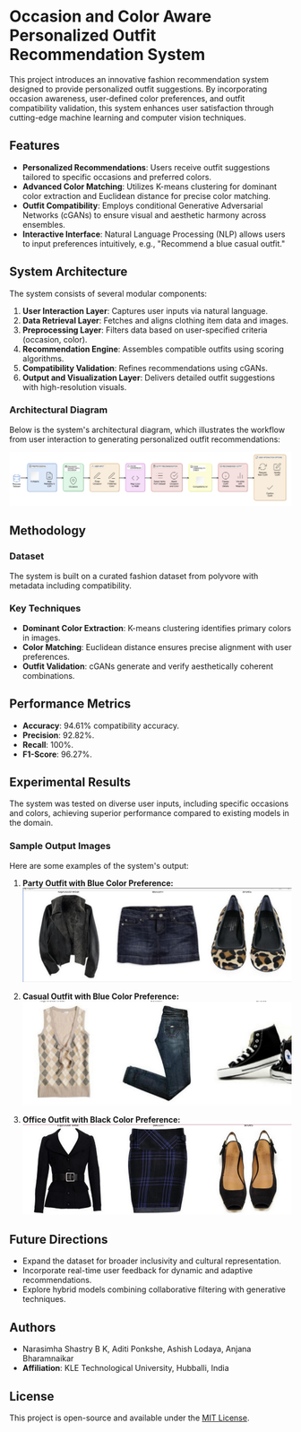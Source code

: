# Occasion and Color Aware Personalized Outfit Recommendation System

This project introduces an innovative fashion recommendation system designed to provide personalized outfit suggestions. By incorporating occasion awareness, user-defined color preferences, and outfit compatibility validation, this system enhances user satisfaction through cutting-edge machine learning and computer vision techniques.

## Features

- **Personalized Recommendations**: Users receive outfit suggestions tailored to specific occasions and preferred colors.
- **Advanced Color Matching**: Utilizes K-means clustering for dominant color extraction and Euclidean distance for precise color matching.
- **Outfit Compatibility**: Employs conditional Generative Adversarial Networks (cGANs) to ensure visual and aesthetic harmony across ensembles.
- **Interactive Interface**: Natural Language Processing (NLP) allows users to input preferences intuitively, e.g., "Recommend a blue casual outfit."

## System Architecture

The system consists of several modular components:

1. **User Interaction Layer**: Captures user inputs via natural language.
2. **Data Retrieval Layer**: Fetches and aligns clothing item data and images.
3. **Preprocessing Layer**: Filters data based on user-specified criteria (occasion, color).
4. **Recommendation Engine**: Assembles compatible outfits using scoring algorithms.
5. **Compatibility Validation**: Refines recommendations using cGANs.
6. **Output and Visualization Layer**: Delivers detailed outfit suggestions with high-resolution visuals.

### Architectural Diagram

Below is the system's architectural diagram, which illustrates the workflow from user interaction to generating personalized outfit recommendations:

![Architectural Diagram](Diagram-2.png)

## Methodology

### Dataset

The system is built on a curated fashion dataset from polyvore with metadata including compatibility.

### Key Techniques

- **Dominant Color Extraction**: K-means clustering identifies primary colors in images.
- **Color Matching**: Euclidean distance ensures precise alignment with user preferences.
- **Outfit Validation**: cGANs generate and verify aesthetically coherent combinations.

## Performance Metrics

- **Accuracy**: 94.61% compatibility accuracy.
- **Precision**: 92.82%.
- **Recall**: 100%.
- **F1-Score**: 96.27%.

## Experimental Results

The system was tested on diverse user inputs, including specific occasions and colors, achieving superior performance compared to existing models in the domain.

### Sample Output Images

Here are some examples of the system's output:

1. **Party Outfit with Blue Color Preference:**
   ![Casual Outfit](img1.png)

2. **Casual Outfit with Blue Color Preference:**
   ![Party Outfit](img2.png)

3. **Office Outfit with Black Color Preference:**
   ![Office Outfit](img3.png)

## Future Directions

- Expand the dataset for broader inclusivity and cultural representation.
- Incorporate real-time user feedback for dynamic and adaptive recommendations.
- Explore hybrid models combining collaborative filtering with generative techniques.

## Authors

- Narasimha Shastry B K, Aditi Ponkshe, Ashish Lodaya, Anjana Bharamnaikar
- **Affiliation**: KLE Technological University, Hubballi, India

## License

This project is open-source and available under the [MIT License](LICENSE).
